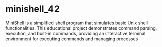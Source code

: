 # minishell_42
MiniShell is a simplified shell program that simulates basic Unix shell functionalities. This educational project demonstrates command parsing, execution, and built-in commands, providing an interactive terminal environment for executing commands and managing processes
